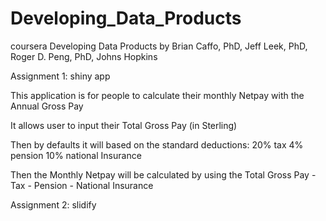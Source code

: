 # Developing_Data_Products

coursera Developing Data Products by Brian Caffo, PhD, Jeff Leek, PhD, Roger D. Peng, PhD, Johns Hopkins

Assignment 1: shiny app     

This application is for people to calculate their monthly Netpay with the Annual Gross Pay

It allows user to input their Total Gross Pay (in Sterling)

Then by defaults it will based on the standard deductions:
20% tax
4% pension 
10% national Insurance


Then the Monthly Netpay will be calculated by using the Total Gross Pay - Tax - Pension - National Insurance

Assignment 2: slidify 
